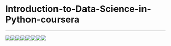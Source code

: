 # Introduction-to-Data-Science-in-Python-coursera

---

[![](https://sourcerer.io/fame/Madhav2108/Madhav2108/Introduction-to-Data-Science-in-Python-coursera/images/0)](https://sourcerer.io/fame/Madhav2108/Madhav2108/Introduction-to-Data-Science-in-Python-coursera/links/0)[![](https://sourcerer.io/fame/Madhav2108/Madhav2108/Introduction-to-Data-Science-in-Python-coursera/images/1)](https://sourcerer.io/fame/Madhav2108/Madhav2108/Introduction-to-Data-Science-in-Python-coursera/links/1)[![](https://sourcerer.io/fame/Madhav2108/Madhav2108/Introduction-to-Data-Science-in-Python-coursera/images/2)](https://sourcerer.io/fame/Madhav2108/Madhav2108/Introduction-to-Data-Science-in-Python-coursera/links/2)[![](https://sourcerer.io/fame/Madhav2108/Madhav2108/Introduction-to-Data-Science-in-Python-coursera/images/3)](https://sourcerer.io/fame/Madhav2108/Madhav2108/Introduction-to-Data-Science-in-Python-coursera/links/3)[![](https://sourcerer.io/fame/Madhav2108/Madhav2108/Introduction-to-Data-Science-in-Python-coursera/images/4)](https://sourcerer.io/fame/Madhav2108/Madhav2108/Introduction-to-Data-Science-in-Python-coursera/links/4)[![](https://sourcerer.io/fame/Madhav2108/Madhav2108/Introduction-to-Data-Science-in-Python-coursera/images/5)](https://sourcerer.io/fame/Madhav2108/Madhav2108/Introduction-to-Data-Science-in-Python-coursera/links/5)[![](https://sourcerer.io/fame/Madhav2108/Madhav2108/Introduction-to-Data-Science-in-Python-coursera/images/6)](https://sourcerer.io/fame/Madhav2108/Madhav2108/Introduction-to-Data-Science-in-Python-coursera/links/6)[![](https://sourcerer.io/fame/Madhav2108/Madhav2108/Introduction-to-Data-Science-in-Python-coursera/images/7)](https://sourcerer.io/fame/Madhav2108/Madhav2108/Introduction-to-Data-Science-in-Python-coursera/links/7)
